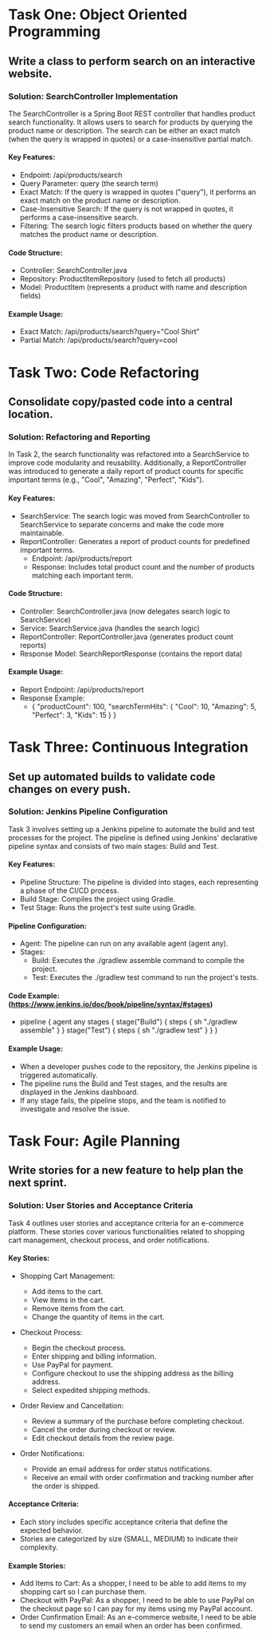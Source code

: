 # Task One: Object Oriented Programming

## Write a class to perform search on an interactive website.

### Solution: SearchController Implementation
The SearchController is a Spring Boot REST controller that handles product search functionality. It allows users to search for products by querying the product name or description. The search can be either an exact match (when the query is wrapped in quotes) or a case-insensitive partial match.

#### Key Features:
* Endpoint: /api/products/search
* Query Parameter: query (the search term)
* Exact Match: If the query is wrapped in quotes ("query"), it performs an exact match on the product name or description.
* Case-Insensitive Search: If the query is not wrapped in quotes, it performs a case-insensitive search.
* Filtering: The search logic filters products based on whether the query matches the product name or description.

#### Code Structure:
* Controller: SearchController.java
* Repository: ProductItemRepository (used to fetch all products)
* Model: ProductItem (represents a product with name and description fields)

#### Example Usage:
* Exact Match: /api/products/search?query="Cool Shirt"
* Partial Match: /api/products/search?query=cool

# Task Two: Code Refactoring

## Consolidate copy/pasted code into a central location.

### Solution: Refactoring and Reporting
In Task 2, the search functionality was refactored into a SearchService to improve code modularity and reusability. Additionally, a ReportController was introduced to generate a daily report of product counts for specific important terms (e.g., "Cool", "Amazing", "Perfect", "Kids").

#### Key Features:
* SearchService: The search logic was moved from SearchController to SearchService to separate concerns and make the code more maintainable.
* ReportController: Generates a report of product counts for predefined important terms.
  * Endpoint: /api/products/report
  * Response: Includes total product count and the number of products matching each important term.

#### Code Structure:
* Controller: SearchController.java (now delegates search logic to SearchService)
* Service: SearchService.java (handles the search logic)
* ReportController: ReportController.java (generates product count reports)
* Response Model: SearchReportResponse (contains the report data)

#### Example Usage:
* Report Endpoint: /api/products/report
* Response Example:
  * {
  "productCount": 100,
  "searchTermHits": {
    "Cool": 10,
    "Amazing": 5,
    "Perfect": 3,
    "Kids": 15
  }
}

# Task Three: Continuous Integration

## Set up automated builds to validate code changes on every push.

### Solution: Jenkins Pipeline Configuration
Task 3 involves setting up a Jenkins pipeline to automate the build and test processes for the project. The pipeline is defined using Jenkins' declarative pipeline syntax and consists of two main stages: Build and Test.

#### Key Features:
* Pipeline Structure: The pipeline is divided into stages, each representing a phase of the CI/CD process.
* Build Stage: Compiles the project using Gradle.
* Test Stage: Runs the project's test suite using Gradle.

#### Pipeline Configuration:
* Agent: The pipeline can run on any available agent (agent any).
* Stages:
  * Build: Executes the ./gradlew assemble command to compile the project.
  * Test: Executes the ./gradlew test command to run the project's tests.

#### Code Example: (https://www.jenkins.io/doc/book/pipeline/syntax/#stages)
* pipeline {
    agent any
    stages {
        stage("Build") {
            steps {
                sh "./gradlew assemble"
            }
        }
        stage("Test") {
            steps {
                sh "./gradlew test"
            }
        }
    }

#### Example Usage:
* When a developer pushes code to the repository, the Jenkins pipeline is triggered automatically.
* The pipeline runs the Build and Test stages, and the results are displayed in the Jenkins dashboard.
* If any stage fails, the pipeline stops, and the team is notified to investigate and resolve the issue.

# Task Four: Agile Planning

## Write stories for a new feature to help plan the next sprint.

### Solution: User Stories and Acceptance Criteria
Task 4 outlines user stories and acceptance criteria for an e-commerce platform. These stories cover various functionalities related to shopping cart management, checkout process, and order notifications.

#### Key Stories:

* Shopping Cart Management:
  * Add items to the cart.
  * View items in the cart.
  * Remove items from the cart.
  * Change the quantity of items in the cart.

* Checkout Process:
  * Begin the checkout process.
  * Enter shipping and billing information.
  * Use PayPal for payment.
  * Configure checkout to use the shipping address as the billing address.
  * Select expedited shipping methods.

* Order Review and Cancellation:
  * Review a summary of the purchase before completing checkout.
  * Cancel the order during checkout or review.
  * Edit checkout details from the review page.

* Order Notifications:
  * Provide an email address for order status notifications.
  * Receive an email with order confirmation and tracking number after the order is shipped.

#### Acceptance Criteria:
* Each story includes specific acceptance criteria that define the expected behavior.
* Stories are categorized by size (SMALL, MEDIUM) to indicate their complexity.

#### Example Stories:
* Add Items to Cart: As a shopper, I need to be able to add items to my shopping cart so I can purchase them.
* Checkout with PayPal: As a shopper, I need to be able to use PayPal on the checkout page so I can pay for my items using my PayPal account.
* Order Confirmation Email: As an e-commerce website, I need to be able to send my customers an email when an order has been confirmed.









